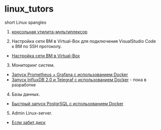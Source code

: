 # linux_tutors
short Linux spangles

1. [консольная утилита-мультиплексор](/tmux.md)

2. Настройка сети ВМ в Virtual-Box для подключения VisualStudio Code к ВМ по SSH протоколу.

- [Настройка сети ВМ в Virtual-Box](/virtual-box-settings.md)

3. Мониторинг систем.

- [Запуск Prometheus + Grafana с использованием Docker](/prometheus.md)
- [Запуск InfluxDB 2.0 и Telegraf с использованием Docker](/influxdb-telegraf-docker.md) - пока в разработке

4. Базы данных.

- [Быстрый запуск PostgrSQL с использованием Docker](/postgresql-docker-compose.md)

5. Admin Linux-server.

- [Если забит диск](/admin.md)

